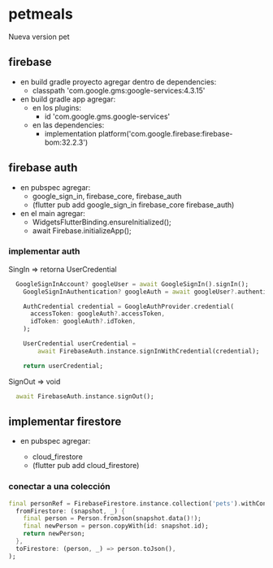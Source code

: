 # petmeals

Nueva version pet

## firebase

- en build gradle proyecto agregar dentro de dependencies:
  - classpath 'com.google.gms:google-services:4.3.15'
- en build gradle app agregar:
  - en los plugins:
    - id 'com.google.gms.google-services'
  - en las dependencies:
    - implementation platform('com.google.firebase:firebase-bom:32.2.3')

## firebase auth

- en pubspec agregar:
  - google_sign_in, firebase_core, firebase_auth
  - (flutter pub add google_sign_in firebase_core firebase_auth)
- en el main agregar:
  - WidgetsFlutterBinding.ensureInitialized();
  - await Firebase.initializeApp();

### implementar auth

SingIn => retorna UserCredential

```dart
  GoogleSignInAccount? googleUser = await GoogleSignIn().signIn();
    GoogleSignInAuthentication? googleAuth = await googleUser?.authentication;

    AuthCredential credential = GoogleAuthProvider.credential(
      accessToken: googleAuth?.accessToken,
      idToken: googleAuth?.idToken,
    );

    UserCredential userCredential =
        await FirebaseAuth.instance.signInWithCredential(credential);

    return userCredential;
```

SignOut => void

```dart
  await FirebaseAuth.instance.signOut();
```

## implementar firestore

- en pubspec agregar:

  - cloud_firestore
  - (flutter pub add cloud_firestore)

### conectar a una colección

```dart
final personRef = FirebaseFirestore.instance.collection('pets').withConverter(
  fromFirestore: (snapshot, _) {
    final person = Person.fromJson(snapshot.data()!);
    final newPerson = person.copyWith(id: snapshot.id);
    return newPerson;
  },
  toFirestore: (person, _) => person.toJson(),
);
```
